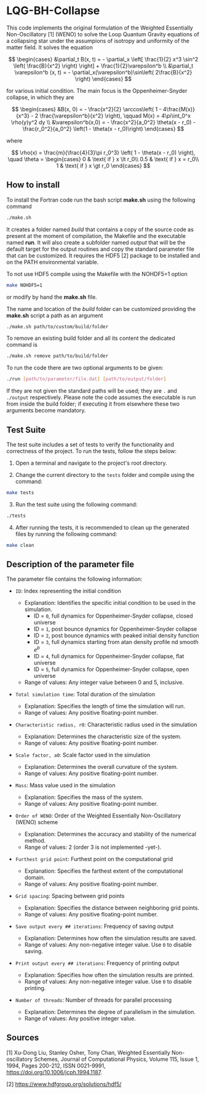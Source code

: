 # LQG-BH-Collapse

This code implements the original formulation of the Weighted Essentially Non-Oscillatory [1] (WENO) to solve the Loop Quantum Gravity equations of a collapsing star under the assumpions of isotropy and uniformity of the matter field.
It solves the equation

$$
\begin{cases}
&\partial_t B(x, t) = - \partial_x  \left[ \frac{1}{2} x^3 \sin^2 \left( \frac{B}{x^2} \right) \right] +  \frac{1}{2}\varepsilon^b \\
&\partial_t \varepsilon^b (x, t) = - \partial_x(\varepsilon^b)\sin\left( 2\frac{B}{x^2} \right)
\end{cases}
$$

for various initial condition. The main focus is the Oppenheimer-Snyder collapse, in which they are

$$
\begin{cases}
&B(x, 0) = - \frac{x^2}{2} \arccos\left( 1 - 4\frac{M(x)}{x^3} - 2 \frac{\varepsilon^b}{x^2} \right), \qquad M(x) = 4\pi\int_0^x \rho(y)y^2 dy  \\
&\varepsilon^b(x,0) = - \frac{x^2}{a_0^2} \theta(x - r_0) - \frac{r_0^2}{a_0^2} \left(1 - \theta(x - r_0)\right)
\end{cases}
$$

where

$$
\rho(x) = \frac{m}{\frac{4}{3}\pi r_0^3} \left( 1 - \theta(x - r_0)  \right), \quad \theta = \begin{cases} 
0 & \text{ if } x \lt r_0\\ 
0.5 & \text{ if } x = r_0\\ 
1 & \text{ if } x \gt r_0 
\end{cases}
$$

## How to install

To install the Fortran code run the bash script **make.sh** using the following command
```bash
./make.sh
```
It creates a folder named _build_ that contains a copy of the source code as present at the moment of compilation, the Makefile and the executable named **run**. It will also create a subfolder named _output_ that will be the default target for the output routines and copy the standard parameter file that can be customized. It requires the HDF5 [2] package to be installed and on the PATH environmental variable.

To not use HDF5 compile using the Makefile with the NOHDF5=1 option
```bash
make NOHDF5=1
```
or modify by hand the **make.sh** file. 

The name and location of the _build_ folder can be customized providing the **make.sh** script a path as an argument
```bash
./make.sh path/to/custom/build/folder
```
To remove an existing build folder and all its content the dedicated command is
```bash
./make.sh remove path/to/build/folder
```
To run the code there are two optional arguments to be given:
```bash
./run [path/to/parameter/file.dat] [path/to/output/folder]
```
If they are not given the standard paths will be used; they are `.` and `./output` respectively. Please note the code assumes the executable is run from inside the build folder; if executing it from elsewhere these two arguments become mandatory.

## Test Suite

The test suite includes a set of tests to verify the functionality and correctness of the project. To run the tests, follow the steps below:

1. Open a terminal and navigate to the project's root directory.

2. Change the current directory to the `tests` folder and compile using the command:
```bash
make tests
```

3. Run the test suite using the following command:
```bash
./tests
```

4. After running the tests, it is recommended to clean up the generated files by running the following command:
```bash
make clean
```

## Description of the parameter file

The parameter file contains the following information:

- `ID`: Index representing the initial condition
  - Explanation: Identifies the specific initial condition to be used in the simulation.
      - ID = `0`, full dynamics for Oppenheimer-Snyder collapse, closed universe
      - ID = `1`, post bounce dynamics for Oppenheimer-Snyder collapse
      - ID = `2`, post bounce dynamics with peaked initial density function
      - ID = `3`, full dynamics starting from atan density profile nd smooth $e^b$
      - ID = `4`, full dynamics for Oppenheimer-Snyder collapse, flat universe
      - ID = `5`, full dynamics for Oppenheimer-Snyder collapse, open universe
  - Range of values: Any integer value between 0 and 5, inclusive.

- `Total simulation time`: Total duration of the simulation
  - Explanation: Specifies the length of time the simulation will run.
  - Range of values: Any positive floating-point number.

- `Characteristic radius, r0`: Characteristic radius used in the simulation
  - Explanation: Determines the characteristic size of the system.
  - Range of values: Any positive floating-point number.

- `Scale factor, a0`: Scale factor used in the simulation
  - Explanation: Determines the overall curvature of the system.
  - Range of values: Any positive floating-point number.

- `Mass`: Mass value used in the simulation
  - Explanation: Specifies the mass of the system.
  - Range of values: Any positive floating-point number.

- `Order of WENO`: Order of the Weighted Essentially Non-Oscillatory (WENO) scheme
  - Explanation: Determines the accuracy and stability of the numerical method.
  - Range of values: 2 (order 3 is not implemented -yet-).

- `Furthest grid point`: Furthest point on the computational grid
  - Explanation: Specifies the farthest extent of the computational domain.
  - Range of values: Any positive floating-point number.

- `Grid spacing`: Spacing between grid points
  - Explanation: Specifies the distance between neighboring grid points.
  - Range of values: Any positive floating-point number.

- `Save output every ## iterations`: Frequency of saving output
  - Explanation: Determines how often the simulation results are saved.
  - Range of values: Any non-negative integer value. Use `0` to disable saving.

- `Print output every ## iterations`: Frequency of printing output
  - Explanation: Specifies how often the simulation results are printed.
  - Range of values: Any non-negative integer value. Use `0` to disable printing.

- `Number of threads`: Number of threads for parallel processing
  - Explanation: Determines the degree of parallelism in the simulation.
  - Range of values: Any positive integer value.



## Sources

[1] Xu-Dong Liu, Stanley Osher, Tony Chan,
Weighted Essentially Non-oscillatory Schemes,
Journal of Computational Physics,
Volume 115, Issue 1,
1994,
Pages 200-212,
ISSN 0021-9991,
https://doi.org/10.1006/jcph.1994.1187.

[2] https://www.hdfgroup.org/solutions/hdf5/
